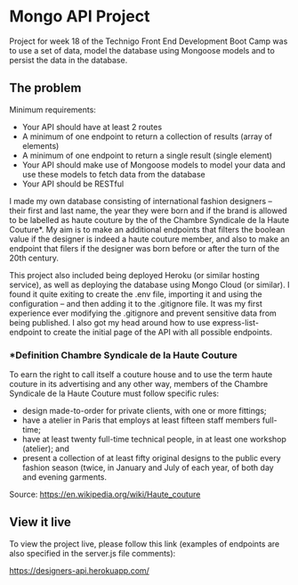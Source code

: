 # Mongo API Project

Project for week 18 of the Technigo Front End Development Boot Camp was to use a set of data, model the database using Mongoose models and to persist the data in the database.

## The problem

Minimum requirements:

- Your API should have at least 2 routes
- A minimum of one endpoint to return a collection of results (array of elements)
- A minimum of one endpoint to return a single result (single element)
- Your API should make use of Mongoose models to model your data and use these models to fetch data from the database
- Your API should be RESTful

I made my own database consisting of international fashion designers – their first and last name, the year they were born and if the brand is allowed to be labelled as haute couture by the of the Chambre Syndicale de la Haute Couture\*. My aim is to make an additional endpoints that filters the boolean value if the designer is indeed a haute couture member, and also to make an endpoint that filers if the designer was born before or after the turn of the 20th century.

This project also included being deployed Heroku (or similar hosting service), as well as deploying the database using Mongo Cloud (or similar). I found it quite exiting to create the .env file, importing it and using the configuration – and then adding it to the .gitignore file. It was my first experience ever modifying the .gitignore and prevent sensitive data from being published. I also got my head around how to use express-list-endpoint to create the initial page of the API with all possible endpoints.

### \*Definition Chambre Syndicale de la Haute Couture

To earn the right to call itself a couture house and to use the term haute couture in its advertising and any other way, members of the Chambre Syndicale de la Haute Couture must follow specific rules:

- design made-to-order for private clients, with one or more fittings;
- have a atelier in Paris that employs at least fifteen staff members full-time;
- have at least twenty full-time technical people, in at least one workshop (atelier); and
- present a collection of at least fifty original designs to the public every fashion season (twice, in January and July of each year, of both day and evening garments.

Source: https://en.wikipedia.org/wiki/Haute_couture

## View it live

To view the project live, please follow this link (examples of endpoints are also specified in the server.js file comments):

https://designers-api.herokuapp.com/
